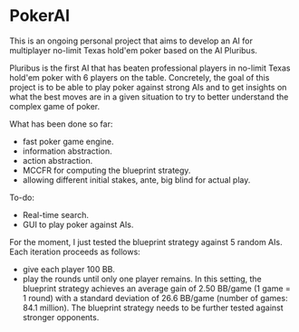 # PokerAI

This is an ongoing personal project that aims to develop an AI for multiplayer no-limit Texas hold'em poker based on the AI Pluribus.

Pluribus is the first AI that has beaten professional players in no-limit Texas hold'em poker with 6 players on the table.
Concretely, the goal of this project is to be able to play poker against strong AIs and to get insights on what the best moves are in a given situation to try to better understand the complex game of poker.

What has been done so far:
- fast poker game engine.
- information abstraction.
- action abstraction.
- MCCFR for computing the blueprint strategy.
- allowing different initial stakes, ante, big blind for actual play.

To-do:
- Real-time search.
- GUI to play poker against AIs.

For the moment, I just tested the blueprint strategy against 5 random AIs. Each iteration proceeds as follows:
- give each player 100 BB.
- play the rounds until only one player remains.
In this setting, the blueprint strategy achieves an average gain of 2.50 BB/game (1 game = 1 round) with a standard deviation of 26.6 BB/game (number of games: 84.1 million). The blueprint strategy needs to be further tested against stronger opponents.
